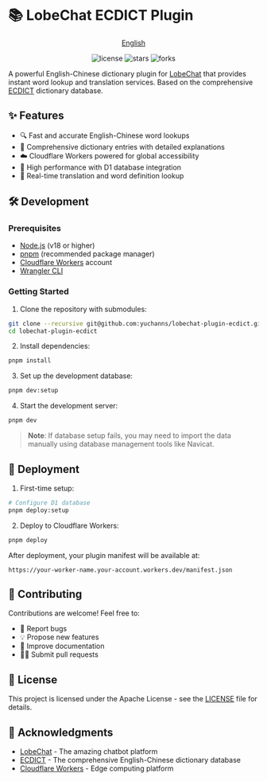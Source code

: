 # 📚 LobeChat ECDICT Plugin

<div align="center">
  <a href="README.md">English</a>
</div>

<p align="center">
  <img src="https://img.shields.io/github/license/yuchanns/lobechat-plugin-ecdict?style=flat-square" alt="license">
  <img src="https://img.shields.io/github/stars/yuchanns/lobechat-plugin-ecdict?style=flat-square" alt="stars">
  <img src="https://img.shields.io/github/forks/yuchanns/lobechat-plugin-ecdict?style=flat-square" alt="forks">
</p>

A powerful English-Chinese dictionary plugin for [LobeChat](https://github.com/lobehub/lobe-chat) that provides instant word lookup and translation services. Based on the comprehensive [ECDICT](https://github.com/skywind3000/ECDICT) dictionary database.

## ✨ Features

- 🔍 Fast and accurate English-Chinese word lookups
- 📖 Comprehensive dictionary entries with detailed explanations
- ☁️ Cloudflare Workers powered for global accessibility
- 🚀 High performance with D1 database integration
- 🔄 Real-time translation and word definition lookup

## 🛠️ Development

### Prerequisites

- [Node.js](https://nodejs.org/) (v18 or higher)
- [pnpm](https://pnpm.io/) (recommended package manager)
- [Cloudflare Workers](https://workers.cloudflare.com/) account
- [Wrangler CLI](https://developers.cloudflare.com/workers/wrangler/install-and-update/)

### Getting Started

1. Clone the repository with submodules:

```bash
git clone --recursive git@github.com:yuchanns/lobechat-plugin-ecdict.git
cd lobechat-plugin-ecdict
```

2. Install dependencies:

```bash
pnpm install
```

3. Set up the development database:

```bash
pnpm dev:setup
```

4. Start the development server:

```bash
pnpm dev
```

> **Note**: If database setup fails, you may need to import the data manually using database management tools like Navicat.

## 🚀 Deployment

1. First-time setup:

```bash
# Configure D1 database
pnpm deploy:setup
```

2. Deploy to Cloudflare Workers:

```bash
pnpm deploy
```

After deployment, your plugin manifest will be available at:
```
https://your-worker-name.your-account.workers.dev/manifest.json
```

## 🤝 Contributing

Contributions are welcome! Feel free to:

- 🐛 Report bugs
- 💡 Propose new features
- 📝 Improve documentation
- 👩‍💻 Submit pull requests

## 📝 License

This project is licensed under the Apache License - see the [LICENSE](LICENSE) file for details.

## 🙏 Acknowledgments

- [LobeChat](https://github.com/lobehub/lobe-chat) - The amazing chatbot platform
- [ECDICT](https://github.com/skywind3000/ECDICT) - The comprehensive English-Chinese dictionary database
- [Cloudflare Workers](https://workers.cloudflare.com/) - Edge computing platform
